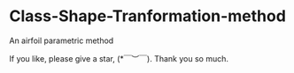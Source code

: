 # Class-Shape-Tranformation-method
An airfoil parametric method

If you like, please give a star, (*￣︶￣).
Thank you so much.
